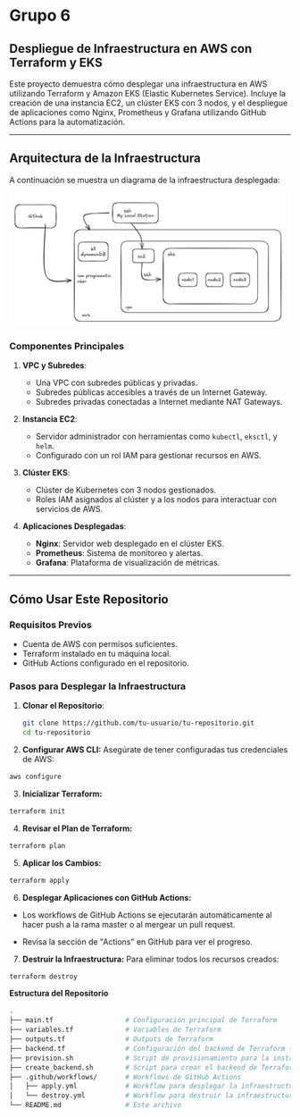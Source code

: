 # Grupo 6

## Despliegue de Infraestructura en AWS con Terraform y EKS

Este proyecto demuestra cómo desplegar una infraestructura en AWS utilizando Terraform y Amazon EKS (Elastic Kubernetes Service). Incluye la creación de una instancia EC2, un clúster EKS con 3 nodos, y el despliegue de aplicaciones como Nginx, Prometheus y Grafana utilizando GitHub Actions para la automatización.

---

## **Arquitectura de la Infraestructura**

A continuación se muestra un diagrama de la infraestructura desplegada:

![Diagrama de Infraestructura](docs/imgs/infra-diagram.png)

### **Componentes Principales**
1. **VPC y Subredes**:
   - Una VPC con subredes públicas y privadas.
   - Subredes públicas accesibles a través de un Internet Gateway.
   - Subredes privadas conectadas a Internet mediante NAT Gateways.

2. **Instancia EC2**:
   - Servidor administrador con herramientas como `kubectl`, `eksctl`, y `helm`.
   - Configurado con un rol IAM para gestionar recursos en AWS.

3. **Clúster EKS**:
   - Clúster de Kubernetes con 3 nodos gestionados.
   - Roles IAM asignados al clúster y a los nodos para interactuar con servicios de AWS.

4. **Aplicaciones Desplegadas**:
   - **Nginx**: Servidor web desplegado en el clúster EKS.
   - **Prometheus**: Sistema de monitoreo y alertas.
   - **Grafana**: Plataforma de visualización de métricas.

---

## **Cómo Usar Este Repositorio**

### **Requisitos Previos**
- Cuenta de AWS con permisos suficientes.
- Terraform instalado en tu máquina local.
- GitHub Actions configurado en el repositorio.

### **Pasos para Desplegar la Infraestructura**

1. **Clonar el Repositorio**:
   ```bash
   git clone https://github.com/tu-usuario/tu-repositorio.git
   cd tu-repositorio
   ```

2. **Configurar AWS CLI:**
Asegúrate de tener configuradas tus credenciales de AWS:

```bash
aws configure
```

3. **Inicializar Terraform:**

```bash
terraform init
```

4. **Revisar el Plan de Terraform:**

```bash
terraform plan
```

5. **Aplicar los Cambios:**

```bash
terraform apply
```

6. **Desplegar Aplicaciones con GitHub Actions:**

- Los workflows de GitHub Actions se ejecutarán automáticamente al hacer push a la rama master o al mergear un pull request.

- Revisa la sección de "Actions" en GitHub para ver el progreso.

7. **Destruir la Infraestructura:**
Para eliminar todos los recursos creados:

```bash
terraform destroy
```

**Estructura del Repositorio**
```bash
.
├── main.tf                  # Configuración principal de Terraform
├── variables.tf             # Variables de Terraform
├── outputs.tf               # Outputs de Terraform
├── backend.tf               # Configuración del backend de Terraform (S3)
├── provision.sh             # Script de provisionamiento para la instancia EC2
├── create_backend.sh        # Script para crear el backend de Terraform en S3
├── .github/workflows/       # Workflows de GitHub Actions
│   ├── apply.yml            # Workflow para desplegar la infraestructura
│   └── destroy.yml          # Workflow para destruir la infraestructura
└── README.md                # Este archivo
```
